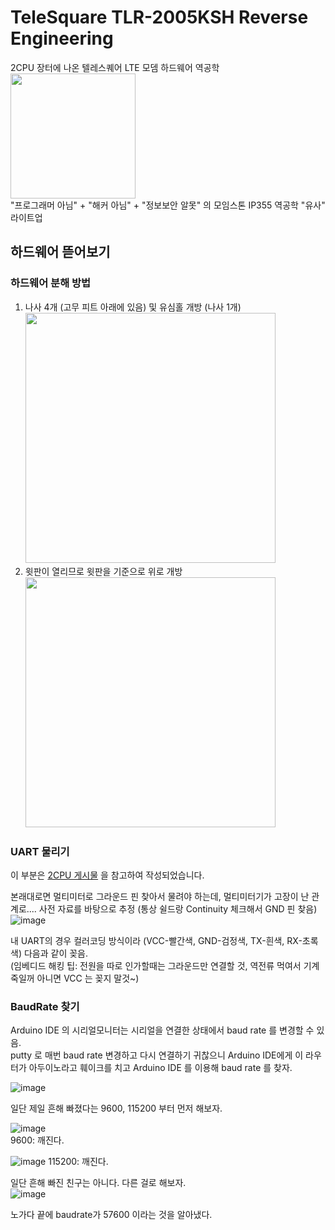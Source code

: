 # TeleSquare TLR-2005KSH Reverse Engineering
2CPU 장터에 나온 텔레스퀘어 LTE 모뎀 하드웨어 역공학  
<img src="https://user-images.githubusercontent.com/27724108/189268814-a558de9a-d8ed-4d26-b40a-c868591d8ba5.png" width="200" />  
"프로그래머 아님" + "해커 아님" + "정보보안 알못" 의 모임스톤 IP355 역공학 "유사" 라이트업

## 하드웨어 뜯어보기
### 하드웨어 분해 방법
1. 나사 4개 (고무 피트 아래에 있음) 및 유심홀 개방 (나사 1개)  
   <img src="https://github.com/Alex4386/telesquare-lte-re/assets/27724108/dbffb436-a508-4284-a8af-ee6c7007befc" width="400" />
2. 윗판이 열리므로 윗판을 기준으로 위로 개방  
   <img src="https://github.com/Alex4386/telesquare-lte-re/assets/27724108/fb802121-e657-44bf-ae5a-9af828045116" width="400" />

### UART 물리기
이 부분은 [2CPU 게시물](https://www.2cpu.co.kr/freeboard_2011/1530219?&sfl=wr_subject&stx=LTE&sop=and) 을 참고하여 작성되었습니다.  

본래대로면 멀티미터로 그라운드 핀 찾아서 물려야 하는데, 멀티미터기가 고장이 난 관계로.... 사전 자료를 바탕으로 추정 (통상 쉴드랑 Continuity 체크해서 GND 핀 찾음)  
![image](https://github.com/Alex4386/telesquare-lte-re/assets/27724108/bde56556-8611-4178-a97c-08d8e43fea39)  

내 UART의 경우 컬러코딩 방식이라 (VCC-빨간색, GND-검정색, TX-흰색, RX-초록색) 다음과 같이 꽂음.  
(임베디드 해킹 팁: 전원을 따로 인가할때는 그라운드만 연결할 것, 역전류 먹여서 기계 죽일꺼 아니면 VCC 는 꽂지 말것~)  

### BaudRate 찾기
Arduino IDE 의 시리얼모니터는 시리얼을 연결한 상태에서 baud rate 를 변경할 수 있음.  
putty 로 매번 baud rate 변경하고 다시 연결하기 귀찮으니 Arduino IDE에게 이 라우터가 아두이노라고 훼이크를 치고 Arduino IDE 를 이용해 baud rate 를 찾자.  

![image](https://github.com/Alex4386/telesquare-lte-re/assets/27724108/6f7431e2-7965-4e64-a925-fde68196dc02)

일단 제일 흔해 빠졌다는 9600, 115200 부터 먼저 해보자.  
  
![image](https://github.com/Alex4386/telesquare-lte-re/assets/27724108/b3e19cc0-4e9b-48ab-b15a-400f712a04ab)  
9600: 깨진다.

![image](https://github.com/Alex4386/telesquare-lte-re/assets/27724108/44c79eac-4c04-4fea-ba0b-632c83770e36)
115200: 깨진다.  

일단 흔해 빠진 친구는 아니다. 다른 걸로 해보자.  
![image](https://github.com/Alex4386/telesquare-lte-re/assets/27724108/9931677c-0d32-421e-8224-3df85b6a3a2f)  

노가다 끝에 baudrate가 57600 이라는 것을 알아냈다.  


